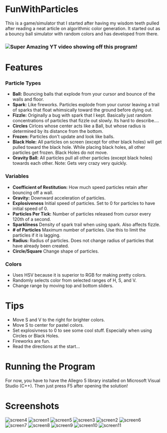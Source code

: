 FunWithParticles
================

This is a game/simulator that I started after having my wisdom teeth pulled after reading a neat article on algorithmic color generation. It started out as a bouncy ball simulator with random colors and has developed from there.

### ![Super Amazing YT video showing off this program!](https://www.youtube.com/watch?v=ij0-msWfhqQ)

Features
========
### Particle Types
*  **Ball:** Bouncing balls that explode from your cursor and bounce of the walls and floor.
*  **Spark:** Like fireworks. Particles explode from your curosr leaving a trail of sparks that float whimsically toward the ground before dying out.
*  **Fizzle:** Originally a bug with spark that I kept. Basically just random concentrations of particles that fizzle out slowly. Its hard to describe....
*  **Circles** Cirlces whose center acts like a Ball, but whose radius is determined by its distance from the bottom.
*  **Frozen:** Particles don't update and look like balls.
*  **Black Hole:** All particles on screen (except for other black holes) will get pulled toward the black hole. While placing black holes, all other particles get frozen. Black Holes do not move.
*  **Gravity Ball:** All particles pull all other particles (except black holes) towards each other. Note: Gets very crazy very quickly.

### Variables
* **Coefficient of Restitution:** How much speed particles retain after bouncing off a wall.
* **Gravity:** Downward acceleration of particles.
* **Explosiveness** Initial speed of particles. Set to 0 for particles to have initial speed of 0.
* **Particles Per Tick:** Number of particles released from cursor every 120th of a second.
* **Sparkliness** Density of spark trail when using spark. Also affects fizzle.
* **# of Particles** Maximum number of particles. Use this to limit the particles if it is lagging.
* **Radius:** Radius of particles. Does not change radius of particles that have already been created.
* **Circle/Square** Change shape of particles.

### Colors
* Uses HSV because it is superior to RGB for making pretty colors.
* Randomly selects color from selected ranges of H, S, and V.
* Change range by moving top and bottom sliders.

Tips
====
* Move S and V to the right for brighter colors.
* Move S to center for pastel colors.
* Set explosivness to 0 to see some cool stuff. Especially when using Circles or Black Holes.
* Fireworks are fun.
* Read the directions at the start...

Running the Program
===================
For now, you have to have the Allegro 5 library installed on Microsoft Visual Studio (C++). Then just press F5 after opening the solution!

Screenshots
===========

![screen4](https://raw.github.com/TheBananaWhale/FunWithParticles/master/img/Screenshot%20%284%29.png)
![screen1](https://raw.github.com/TheBananaWhale/FunWithParticles/master/img/Screenshot%20%281%29.png)
![screen5](https://raw.github.com/TheBananaWhale/FunWithParticles/master/img/Screenshot%20%285%29.png)
![screen3](https://raw.github.com/TheBananaWhale/FunWithParticles/master/img/Screenshot%20%283%29.png)
![screen2](https://raw.github.com/TheBananaWhale/FunWithParticles/master/img/Screenshot%20%282%29.png)
![screen6](https://raw.github.com/TheBananaWhale/FunWithParticles/master/img/Screenshot%20%286%29.png)
![screen7](https://raw.github.com/TheBananaWhale/FunWithParticles/master/img/Screenshot%20%287%29.png)
![screen8](https://raw.github.com/TheBananaWhale/FunWithParticles/master/img/Screenshot%20%288%29.png)
![screen9](https://raw.github.com/TheBananaWhale/FunWithParticles/master/img/Screenshot%20%289%29.png)
![screen10](https://raw.github.com/TheBananaWhale/FunWithParticles/master/img/Screenshot%20%2810%29.png)
![screen11](https://raw.github.com/TheBananaWhale/FunWithParticles/master/img/Screenshot%20%2811%29.png)
